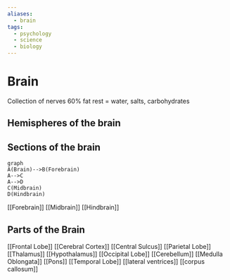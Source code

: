 ```yaml
---
aliases:
  - brain
tags:
  - psychology
  - science
  - biology
---
```


# Brain
Collection of nerves 
60% fat
rest = water, salts, carbohydrates



## Hemispheres of the brain

## Sections of the brain
```mermaid
graph
A(Brain)-->B(Forebrain)
A-->C
A-->D
C(Midbrain)
D(Hindbrain)
```

[[Forebrain]]
[[Midbrain]]
[[Hindbrain]]

## Parts of the Brain

[[Frontal Lobe]]
[[Cerebral Cortex]]
[[Central Sulcus]]
[[Parietal Lobe]]
[[Thalamus]]
[[Hypothalamus]]
[[Occipital Lobe]]
[[Cerebellum]]
[[Medulla Oblongata]]
[[Pons]]
[[Temporal Lobe]]
[[lateral ventrices]]
[[corpus callosum]]